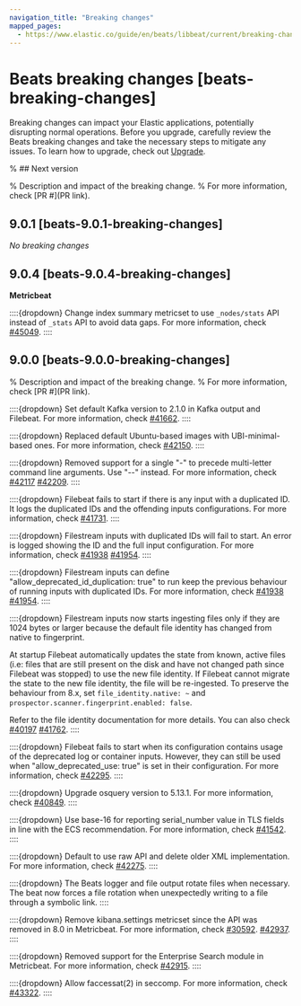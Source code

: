 ```yaml
---
navigation_title: "Breaking changes"
mapped_pages:
  - https://www.elastic.co/guide/en/beats/libbeat/current/breaking-changes.html
---
```


# Beats breaking changes [beats-breaking-changes]
Breaking changes can impact your Elastic applications, potentially disrupting normal operations. Before you upgrade, carefully review the Beats breaking changes and take the necessary steps to mitigate any issues. To learn how to upgrade, check out [Upgrade](docs-content://deploy-manage/upgrade.md).

% ## Next version

% Description and impact of the breaking change.
% For more information, check [PR #](PR link).

## 9.0.1 [beats-9.0.1-breaking-changes]

_No breaking changes_

## 9.0.4 [beats-9.0.4-breaking-changes]

**Metricbeat**

::::{dropdown} Change index summary metricset to use `_nodes/stats` API instead of `_stats` API to avoid data gaps.
For more information, check  [#45049]({{beats-pull}}45049).
::::

## 9.0.0 [beats-9.0.0-breaking-changes]

% Description and impact of the breaking change.
% For more information, check [PR #](PR link).

::::{dropdown} Set default Kafka version to 2.1.0 in Kafka output and Filebeat.
For more information, check [#41662]({{beats-pull}}41662).
::::

::::{dropdown} Replaced default Ubuntu-based images with UBI-minimal-based ones.
For more information, check  [#42150]({{beats-pull}}42150).
::::

::::{dropdown} Removed support for a single "-" to precede multi-letter command line arguments.  Use "--" instead.
For more information, check [#42117]({{beats-issue}}42117) [#42209]({{beats-pull}}42209).
::::

::::{dropdown} Filebeat fails to start if there is any input with a duplicated ID. It logs the duplicated IDs and the offending inputs configurations.
For more information, check [#41731]({{beats-pull}}41731).
::::

::::{dropdown} Filestream inputs with duplicated IDs will fail to start. An error is logged showing the ID and the full input configuration.
For more information, check [#41938]({{beats-issue}}41938) [#41954]({{beats-pull}}41954).
::::

::::{dropdown} Filestream inputs can define "allow_deprecated_id_duplication: true" to run keep the previous behaviour of running inputs with duplicated IDs.
For more information, check [#41938]({{beats-issue}}41938) [#41954]({{beats-pull}}41954).
::::

::::{dropdown} Filestream inputs now starts ingesting files only if they are 1024 bytes or larger because the default file identity has changed from native to fingerprint.

At startup Filebeat automatically updates the state from known, active files (i.e: files that are still present on the disk and have not changed path since Filebeat was stopped) to use the new file identity. If Filebeat cannot migrate the state to the new file identity, the file will be re-ingested. To preserve the behaviour from 8.x, set `file_identity.native: ~` and `prospector.scanner.fingerprint.enabled: false`.

Refer to the file identity documentation for more details. You can also check [#40197]({{beats-issue}}40197) [#41762]({{beats-pull}}41762).
::::

::::{dropdown} Filebeat fails to start when its configuration contains usage of the deprecated log or container inputs. However, they can still be used when "allow_deprecated_use: true" is set in their configuration.
For more information, check [#42295]({{beats-pull}}42295).
::::

::::{dropdown} Upgrade osquery version to 5.13.1.
For more information, check [#40849]({{beats-pull}}40849).
::::

::::{dropdown} Use base-16 for reporting serial_number value in TLS fields in line with the ECS recommendation.
For more information, check [#41542]({{beats-pull}}41542).
::::

::::{dropdown} Default to use raw API and delete older XML implementation.
For more information, check [#42275]({{beats-pull}}42275).
::::

::::{dropdown} The Beats logger and file output rotate files when necessary. The beat now forces a file rotation when unexpectedly writing to a file through a symbolic link.
::::

::::{dropdown} Remove kibana.settings metricset since the API was removed in 8.0 in Metricbeat.
For more information, check [#30592]({{beats-issue}}30592). [#42937]({{beats-pull}}42937).
::::

::::{dropdown} Removed support for the Enterprise Search module in Metricbeat.
For more information, check [#42915]({{beats-pull}}42915).
::::

::::{dropdown} Allow faccessat(2) in seccomp.
For more information, check [#43322]({{beats-pull}}43322).
::::
